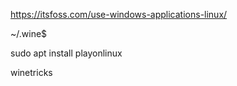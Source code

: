 https://itsfoss.com/use-windows-applications-linux/


~/.wine$


sudo apt install playonlinux


winetricks